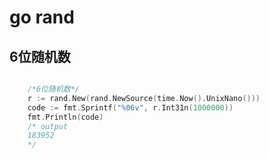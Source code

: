 # go rand 

## 6位随机数

```go

	/*6位随机数*/
	r := rand.New(rand.NewSource(time.Now().UnixNano()))
	code := fmt.Sprintf("%06v", r.Int31n(1000000))
	fmt.Println(code)
	/* output
	183952
	*/
```

